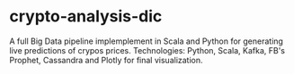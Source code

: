 # crypto-analysis-dic

A full Big Data pipeline implemplement in Scala and Python for generating live predictions of crypos prices. Technologies: Python, Scala, Kafka, FB's Prophet, Cassandra and Plotly for final visualization. 
